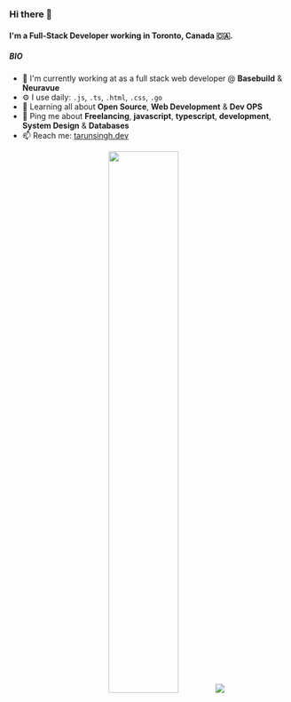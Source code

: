 ### Hi there 👋

#### I'm a Full-Stack Developer working in Toronto, Canada 🇨🇦.

##### BIO

- 🏢 I'm currently working at as a full stack web developer @ **Basebuild** & **Neuravue**
- ⚙️ I use daily: `.js`, `.ts`, `.html`, `.css`, `.go`
- 🌱 Learning all about **Open Source**, **Web Development** & **Dev OPS**
- 💬 Ping me about **Freelancing**, **javascript**, **typescript**, **development**, **System Design** & **Databases**
- 📫 Reach me: [tarunsingh.dev](https://tarunsingh.dev)


<p align="center">
  <img height="50%" width="auto" src ="https://github-readme-stats.vercel.app/api?username=tarun7singh&show_icons=true&count_private=true&theme=darcula&hide_border=true&hide=starts&bg_color=00000000">
  <img width="auto" src="https://github-readme-streak-stats.herokuapp.com?user=tarun7singh&theme=darcula&hide_border=true&background=FFFFFF00">
</p>
